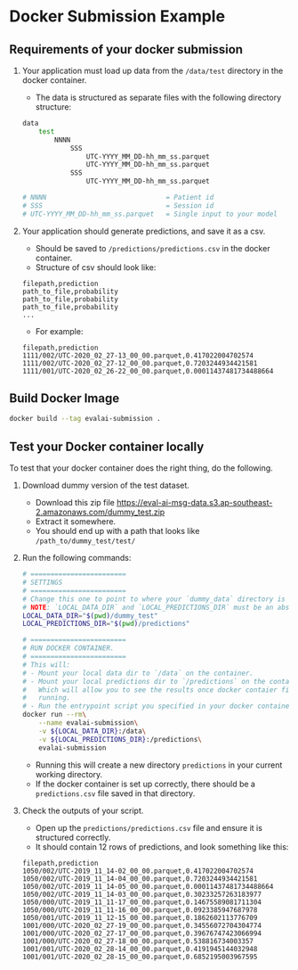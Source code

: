 # Docker Submission Example


## Requirements of your docker submission

1. Your application must load up data from the `/data/test`  directory in the docker container.

    - The data is structured as separate files with the following directory structure:

    ```bash
    data
        test 
            NNNN
                SSS
                    UTC-YYYY_MM_DD-hh_mm_ss.parquet
                    UTC-YYYY_MM_DD-hh_mm_ss.parquet
                SSS
                    UTC-YYYY_MM_DD-hh_mm_ss.parquet

    # NNNN                              = Patient id
    # SSS                               = Session id 
    # UTC-YYYY_MM_DD-hh_mm_ss.parquet   = Single input to your model
    ```

2. Your application should generate predictions, and save it as a csv.
    - Should be saved to `/predictions/predictions.csv` in the docker container.
    - Structure of csv should look like:

    ```
    filepath,prediction
    path_to_file,probability
    path_to_file,probability
    path_to_file,probability
    ...
    ```

    -  For example:

    ```
    filepath,prediction
    1111/002/UTC-2020_02_27-13_00_00.parquet,0.417022004702574
    1111/002/UTC-2020_02_27-12_00_00.parquet,0.7203244934421581
    1111/001/UTC-2020_02_26-22_00_00.parquet,0.00011437481734488664
    ```


## Build Docker Image

```bash
docker build --tag evalai-submission .

```

## Test your Docker container locally

To test that your docker container does the right thing, do the following.

1. Download dummy version of the test dataset.
    - Download this zip file https://eval-ai-msg-data.s3.ap-southeast-2.amazonaws.com/dummy_test.zip
    - Extract it somewhere.
    - You should end up with a path that looks like `/path_to/dummy_test/test/`
2. Run the following commands:

    ```bash
    # ========================
    # SETTINGS
    # ========================
    # Change this one to point to where your `dummy_data` directory is stored.
    # NOTE: `LOCAL_DATA_DIR` and `LOCAL_PREDICTIONS_DIR` must be an absolute paths.
    LOCAL_DATA_DIR="$(pwd)/dummy_test"
    LOCAL_PREDICTIONS_DIR="$(pwd)/predictions"

    # ========================
    # RUN DOCKER CONTAINER.
    # ========================
    # This will:
    # - Mount your local data dir to `/data` on the container.
    # - Mount your local predictions dir to `/predictions` on the container.
    #   Which will allow you to see the results once docker contaier finishes
    #   running.
    # - Run the entrypoint script you specified in your docker container.
    docker run --rm\
        --name evalai-submission\
        -v ${LOCAL_DATA_DIR}:/data\
        -v ${LOCAL_PREDICTIONS_DIR}:/predictions\
        evalai-submission
    ```

   - Running this will create a new directory `predictions` in your current working directory.
   - If the docker container is set up correctly, there should be a `predictions.csv` file saved in that directory.

3. Check the outputs of your script.
   - Open up the `predictions/predictions.csv` file and ensure it is structured correctly.
    - It should contain 12 rows of predictions, and look something like this:

    ```
    filepath,prediction
    1050/002/UTC-2019_11_14-02_00_00.parquet,0.417022004702574
    1050/002/UTC-2019_11_14-04_00_00.parquet,0.7203244934421581
    1050/002/UTC-2019_11_14-05_00_00.parquet,0.00011437481734488664
    1050/002/UTC-2019_11_14-03_00_00.parquet,0.30233257263183977
    1050/000/UTC-2019_11_11-17_00_00.parquet,0.14675589081711304
    1050/000/UTC-2019_11_11-16_00_00.parquet,0.0923385947687978
    1050/001/UTC-2019_11_12-15_00_00.parquet,0.1862602113776709
    1001/000/UTC-2020_02_27-19_00_00.parquet,0.34556072704304774
    1001/000/UTC-2020_02_27-17_00_00.parquet,0.39676747423066994
    1001/000/UTC-2020_02_27-18_00_00.parquet,0.538816734003357
    1001/001/UTC-2020_02_28-14_00_00.parquet,0.4191945144032948
    1001/001/UTC-2020_02_28-15_00_00.parquet,0.6852195003967595
    ```
